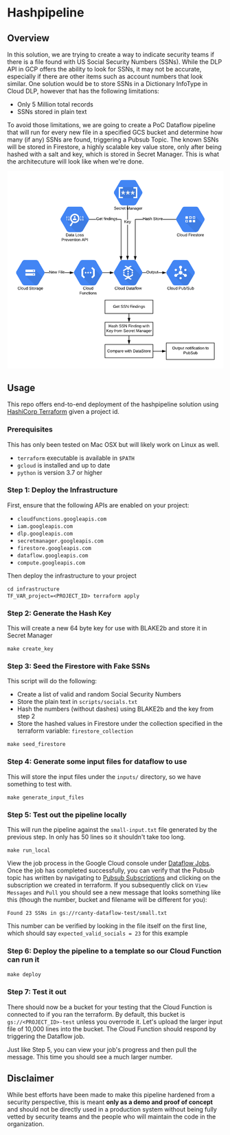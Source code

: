 # Hashpipeline

## Overview

In this solution, we are trying to create a way to indicate security teams if there is a file found with US
Social Security Numbers (SSNs). While the DLP API in GCP offers the ability to look for SSNs, it may not be
accurate, especially if there are other items such as account numbers that look similar. One solution would
be to store SSNs in a Dictionary InfoType in Cloud DLP, however that has the following limitations:

* Only 5 Million total records
* SSNs stored in plain text

To avoid those limitations, we are going to create a PoC Dataflow pipeline that will run for every new file
in a specified GCS bucket and determine how many (if any) SSNs are found, triggering a Pubsub Topic. The known
SSNs will be stored in Firestore, a highly scalable key value store, only after being hashed with a salt and
key, which is stored in Secret Manager. This is what the architecuture will look like when we're done.

![](./arch.png)

## Usage

This repo offers end-to-end deployment of the hashpipeline solution using [HashiCorp Terraform](https://terraform.io)
given a project id.

### Prerequisites

This has only been tested on Mac OSX but will likely work on Linux as well.

* `terraform` executable is available in `$PATH`
* `gcloud` is installed and up to date
* `python` is version 3.7 or higher


### Step 1: Deploy the Infrastructure
First, ensure that the following APIs are enabled on your project:

* `cloudfunctions.googleapis.com`
* `iam.googleapis.com`
* `dlp.googleapis.com`
* `secretmanager.googleapis.com`
* `firestore.googleapis.com`
* `dataflow.googleapis.com`
* `compute.googleapis.com`

Then deploy the infrastructure to your project

```
cd infrastructure
TF_VAR_project=<PROJECT_ID> terraform apply
```

### Step 2: Generate the Hash Key

This will create a new 64 byte key for use with BLAKE2b and store it in Secret Manager
```
make create_key
```

### Step 3: Seed the Firestore with Fake SSNs

This script will do the following:

* Create a list of valid and random Social Security Numbers
* Store the plain text in `scripts/socials.txt`
* Hash the numbers (without dashes) using BLAKE2b and the key from step 2
* Store the hashed values in Firestore under the collection specified in the terraform variable: `firestore_collection`

```
make seed_firestore
```

### Step 4: Generate some input files for dataflow to use

This will store the input files under the `inputs/` directory, so we have something to test with.

```
make generate_input_files
```

### Step 5: Test out the pipeline locally

This will run the pipeline against the `small-input.txt` file generated by the previous step. In only has
50 lines so it shouldn't take too long.

```
make run_local
```

View the job process in the Google Cloud console under [Dataflow Jobs](https://console.cloud.google.com/dataflow).
Once the job has completed successfully, you can verify that the Pubsub topic has written by navigating to [Pubsub
Subscriptions](https://console.cloud.google.com/cloudpubsub/subscription/list) and clicking on the subscription we
created in terraform. If you subsequently click on `View Messages` and `Pull` you should see a new message that looks
something like this (though the number, bucket and filename will be different for you):

```
Found 23 SSNs in gs://rcanty-dataflow-test/small.txt
```

This number can be verified by looking in the file itself on the first line, which should say `expected_valid_socials = 23`
for this example

### Step 6: Deploy the pipeline to a template so our Cloud Function can run it

```
make deploy
```

### Step 7: Test it out

There should now be a bucket for your testing that the Cloud Function is connected to if you ran the terraform.
By default, this bucket is `gs://<PROJECT_ID>-test` unless you overrode it. Let's upload the larger input file
of 10,000 lines into the bucket. The Cloud Function should respond by triggering the Dataflow job.

Just like Step 5, you can view your job's progress and then pull the message. This time you should see a much larger
number.

## Disclaimer

While best efforts have been made to make this pipeline hardened from a security perspective, this is meant **only as
a demo and proof of concept** and should not be directly used in a production system without being fully vetted by security
teams and the people who will maintain the code in the organization.
